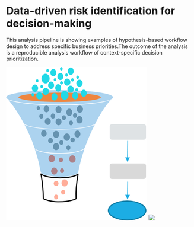 # Data-driven risk identification for decision-making
This analysis pipeline is showing examples of hypothesis-based workflow design to address specific business priorities.The outcome of the analysis is a reproducible analysis workflow of context-specific decision prioritization.

![](images/Filtering.png)
![](outlier.png)
